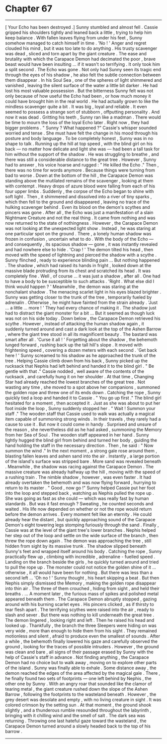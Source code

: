 
# Chapter 67


---

[ Your Echo has been destroyed .]
Sunny stumbled and almost fell . Cassie gripped his shoulders tightly and leaned back a little , trying to help him keep balance . With fallen leaves flying from under his feet , Sunny somehow managed to catch himself in time .
'No ! '
Anger and regret clouded his mind , but it was too late to do anything . His trusty scavenger was dead , sliced and torn apart by the giant creature . The ease and brutality with which the Carapace Demon had decimated the poor , brave beast would have been insulting ... if it wasn't so terrifying .
It only took him a split second .
The Echo was gone . Not only had Sunny seen its tragic end through the eyes of his shadow , he also felt the subtle connection between them disappear . In his Soul Sea , one of the spheres of light shimmered and vanished , leaving the silent surface of the water a little bit darker . He had lost his most valuable possession .
But the bitterness Sunny felt was not only because of how useful the Echo had been , or how much money it could have brought him in the real world . He had actually grown to like the mindless scavenger quite a bit . It was big , loyal and reliable .
It even seemed to possess a strange sort of stubborn , offputting personality .
And now it was dead .
Gritting his teeth , Sunny ran like a madman . There would be time to mourn the loss of the loyal Echo later .
Right now , they had bigger problems .
" Sunny ? What happened ?"
Cassie's whisper sounded worried and tense . She must have felt the change in his mood through his posture and body language .
To be completely honest , Sunny was in no shape to talk . Running up the hill at top speed , with the blind girl on his back — no matter how delicate and light she was — had been a tall task for him without the support of the shadow . He was struggling to breathe , and there was still a considerable distance to the great tree . However , Sunny had to answer , his voice hoarse and rugged :
" He killed the Echo ."
Then , there was no time for words anymore .
Because things were turning from bad to worse .
Down at the bottom of the hill , the Carapace Demon was standing above the mutilated remains of the scavenger , looking at them with contempt . Heavy drops of azure blood were falling from each of his four upper limbs .
Suddenly , the corpse of the Echo began to shine with soft light . Then , it shimmered and dissolved into a river of tiny sparks , which then fell to the ground and disappeared , leaving no trace of the hulking scavenger behind . Even its blood on the demon's scythes and pincers was gone .
After all , the Echo was just a manifestation of a slain Nightmare Creature and not the real thing . It came from nothing and was now returned to the state of nothingness .
However , the Carapace Demon was not looking at the unexpected light show . Instead , he was staring at one particular spot on the ground .
There , a lonely human shadow was frozen in confusion , uncertain what to do . With the body of the Echo — and consequently , its spacious shadow — gone , it was instantly revealed and had nowhere else to hide .
'Crap ! '
The demon tilted his head , then moved with the speed of lightning and pierced the shadow with a scythe .
Sunny flinched , ready to experience blinding pain …
But nothing happened . The shadow , which had raised its hands in fright , looked down at the massive blade protruding from its chest and scratched its head .
It was completely fine .
Well , of course … it was just a shadow , after all . One had to have a body to be susceptible to such attacks .
'Right . What else did I think would happen ? '
Meanwhile , the demon was staring at the nonchalant shadow . The menacing scarlet light in his eyes blazed brighter .
Sunny was getting closer to the trunk of the tree , temporarily fueled by adrenalin . Otherwise , he might have fainted from the strain already .
'Just … a little … more ! '
They had every chance of making it . The shadow just had to distract the giant monster for a bit …
But it seemed as though luck was not on his side today . Down below , the Carapace Demon retrieved his scythe . However , instead of attacking the human shadow again , it suddenly turned around and cast a dark look at the top of the Ashen Barrow , where the giant tree stood in all its magnificent beauty .
The bastard was smart after all .
'Curse it all ! '
Forgetting about the shadow , the behemoth lunged forward , rushing back up the tall hill's slope . It moved with frightening speed , covering a dozen meters with each second .
'Get back here ! ' Sunny screamed to his shadow as he approached the trunk of the tree .
Helping Cassie climb down from his back , Sunny picked up the rucksack that Nephis had left behind and handed it to the blind girl .
" Be gentle with that ."
Cassie nodded , well aware of the contents of the rucksack , and carefully hung it on her shoulder .
At that time , Changing Star had already reached the lowest branches of the great tree . Not wasting any time , she moved to a spot above her companions , summoned the golden rope and threw one of its ends down .
Catching the rope , Sunny quickly tied a loop and handed it to Cassie .
" You go up first ."
The blind girl hesitated for a moment , then accepted it . Just as she was about to put her foot inside the loop , Sunny suddenly stopped her .
" Wait ! Summon your staff ."
The wooden staff that Cassie used to walk was actually a magical item capable of summoning strong winds . In their travels , they rarely had a cause to use it . But now it could come in handy .
Surprised and unsure of the reason , she nevertheless did as he had asked , summoning the Memory from her Sea of Soul . The wooden staff appeared in her hand .
Sunny lightly hugged the blind girl from behind and turned her body , guiding the hand holding the staff in the necessary direction . Then , he said :
" Now summon the wind ."
In the next moment , a strong gale rose around them , blasting fallen leaves and ashen sand into the air . Instantly , a large portion of the island's surface was stripped bare .
More sand was revealed beneath .
Meanwhile , the shadow was racing against the Carapace Demon . The massive creature was already halfway up the hill , moving with the speed of a rushing train . The nimble shadow , however , was even faster . It had already overtaken the behemoth and was now flying forward , hurrying to return to its master .
" Good , now go !"
Sunny helped Cassie put her foot into the loop and stepped back , watching as Nephis pulled the rope up . She was going as fast as she could — which was really fast by human standards .
But was it fast enough ?
Sweating , he counted seconds and waited . His life now depended on whether or not the rope would return before the demon arrives .
Every moment felt like an eternity .
He could already hear the distant , but quickly approaching sound of the Carapace Demon's eight towering legs stomping furiously through the sand .
Finally , Cassie was at the level of the giant tree's lower branches . Nephis helped her step out of the loop and settle on the wide surface of the branch , then threw the rope down again .
The demon was approaching the tree , still hidden from sight by its massive trunk .
The shadow slipped beneath Sunny's feet and wrapped itself around his body .
Catching the rope , Sunny practically flew up , climbing with incredible , adrenaline - fuelled speed . Landing on the branch beside the girls , he quickly turned around and tried to pull the rope up . The monster could not notice the golden shine of it … otherwise , it all would have been for nothing .
But there was less than a second left …
'Oh no ! ' Sunny thought , his heart skipping a beat .
But then Nephis simply dismissed the Memory , making the golden rope disappear into thin air .
The three of them crouched , hiding from sight , and held their breaths .
… A moment later , the furious mass of spikes and polished metal appeared beneath them . The Carapace Demon abruptly stopped , gazing around with his burning scarlet eyes . His pincers clicked , as if thirsty to tear flesh apart . The terrifying scythes were raised into the air , ready to slash and sever .
But there was nothing to kill underneath the great tree .
The demon lingered , looking right and left . Then he raised his head and looked up . Thankfully , the branch the three Sleepers were hiding on was very wide , more than enough to hide them from his sight . They remained motionless and silent , afraid to produce even the smallest of sounds .
After a while , the behemoth finally lowered his gaze and carefully observed the ground , looking for the traces of possible intruders .
However , the ground was clean and bare , all signs of their passage erased by Sunny with the help of Cassie's staff in advance . Not finding anything , the Carapace Demon had no choice but to walk away , moving on to explore other parts of the island .
Sunny was finally able to exhale .
Some distance away , the demon reached the edges of the area affected by the magical gale . There , he finally found two sets of footprints — one left behind by Nephis , the other one by Sunny .
With an angry roar that sounded like the clamor of tearing metal , the giant creature rushed down the slope of the Ashen Barrow , following the footprints to the wasteland beneath .
However , the grey desert was desolate and empty , with no living creature in sight . It was colored crimson by the setting sun .
At that moment , the ground shook slightly , and a thunderous rumble resounded throughout the labyrinth , bringing with it chilling wind and the smell of salt .
The dark sea was returning .
Throwing one last hateful gaze toward the wasteland , the Carapace Demon turned around a slowly headed back to the top of his barrow .

---

